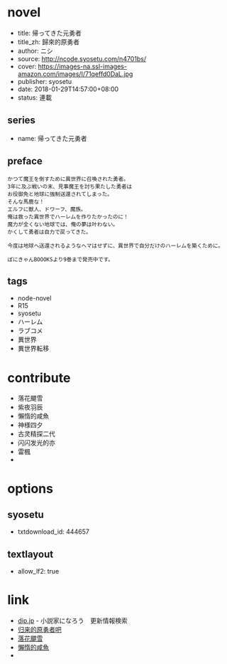 # novel

- title: 帰ってきた元勇者
- title_zh: 歸來的原勇者
- author: ニシ
- source: http://ncode.syosetu.com/n4701bs/
- cover: https://images-na.ssl-images-amazon.com/images/I/71qeffd0DaL.jpg
- publisher: syosetu
- date: 2018-01-29T14:57:00+08:00
- status: 連載

## series

- name: 帰ってきた元勇者

## preface


```
かつて魔王を倒すために異世界に召喚された勇者。
3年に及ぶ戦いの末、見事魔王を討ち果たした勇者は
お役御免と地球に強制送還されてしまった。
そんな馬鹿な！
エルフに獣人、ドワーフ、魔族。
俺は救った異世界でハーレムを作りたかったのに！
魔力が全くない地球では、俺の夢は叶わない。
かくして勇者は自力で戻ってきた。

今度は地球へ送還されるようなヘマはせずに、異世界で自分だけのハーレムを築くために。

ぽにきゃんBOOOKSより9巻まで発売中です。
```

## tags

- node-novel
- R15
- syosetu
- ハーレム
- ラブコメ
- 異世界
- 異世界転移

# contribute

- 落花飃雪
- 紫夜羽辰
- 懶惰的咸魚
- 神様四夕
- 古灵精探二代
- 闪闪发光的亦
- 雷楓
- 

# options

## syosetu

- txtdownload_id: 444657

## textlayout

- allow_lf2: true

# link

- [dip.jp](https://narou.dip.jp/search.php?text=n4701bs&novel=all&genre=all&new_genre=all&length=0&down=0&up=100) - 小説家になろう　更新情報検索
- [归来的原勇者吧](https://tieba.baidu.com/f?kw=%E5%BD%92%E6%9D%A5%E7%9A%84%E5%8E%9F%E5%8B%87%E8%80%85&ie=utf-8 "归来的原勇者")
- [落花飃雪](https://pan.baidu.com/s/1nvqVOKD)
- [懶惰的咸魚](https://pan.baidu.com/s/1jImpVvw)
- 




